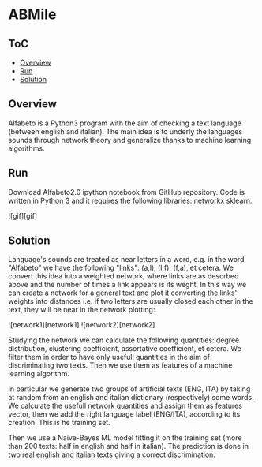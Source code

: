 # ABMile
<script src="https://cdn.mathjax.org/mathjax/latest/MathJax.js?config=TeX-AMS-MML_HTMLorMML" type="text/javascript"></script>
## ToC
- [Overview](#overview)
- [Run](#run)
- [Solution](#Solution)


## Overview

Alfabeto is a Python3 program with the aim of checking a text language (between english and italian). The main idea is to underly the languages sounds through network theory and generalize thanks to machine learning algorithms.


## Run

Download Alfabeto2.0 ipython notebook from GitHub repository.
Code is written in Python 3 and it requires the following libraries: networkx sklearn. 

![gif][gif]

## Solution

Language's sounds are treated as near letters in a word, e.g. in the word "Alfabeto" we have the following "links": (a,l), (l,f), (f,a), et cetera. We convert this idea into a weighted network, where links are as descrbed above and the number of times a link appears is its weght. In this way we can create a network for a general text and plot it converting the links' weights into distances i.e. if two letters are usually closed each other in the text, they will be near in the network plotting:

![network1][network1]
![network2][network2]

Studying the network we can calculate the following quantities: degree distribution, clustering coefficient, assortative coefficient, et cetera. We filter them in order to have only usefull quantities in the aim of discriminating two texts. Then we use them as features of a machine learning algorithm. 

In particular we generate two groups of artificial texts (ENG, ITA) by taking at random from an english and italian dictionary (respectively) some words. We calculate the usefull network quantities and assign them as features vector, then we add the right language label (ENG/ITA), according to its creation. This is he training set.

Then we use a Naive-Bayes ML model fitting it on the training set (more than 200 texts: half in english and half in italian). The prediction is done in two real english and italian texts giving a correct discrimination.

